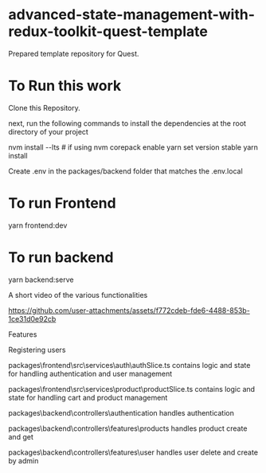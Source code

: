 # advanced-state-management-with-redux-toolkit-quest-template

Prepared template repository for Quest.

# To Run this work

Clone this Repository.

next, run the following commands to install the dependencies at the root directory of your project

nvm install --lts  # if using nvm
corepack enable
yarn set version stable
yarn install

Create .env in the packages/backend folder that matches the .env.local

# To run Frontend
yarn frontend:dev

# To run backend
yarn backend:serve

A short video of the various functionalities

https://github.com/user-attachments/assets/f772cdeb-fde6-4488-853b-1ce31d0e92cb

Features

Registering users

packages\frontend\src\services\auth\authSlice.ts
contains logic and state for handling authentication and user management

packages\frontend\src\services\product\productSlice.ts
contains logic and state for handling cart and product management


packages\backend\controllers\authentication
handles authentication

packages\backend\controllers\features\products
handles product create and get

packages\backend\controllers\features\user
handles user delete and create by admin


